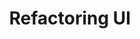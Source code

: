 ---
title: "Refactoring UI"
description: "Nicely package book tentang UX. What works what not works. Saya sangat suka model di mana Adam Wathan dan Steve Schoger memberikan rekomendasi good example and bad example. Tambahan bonus video dan resourcenya sangat berguna untuk digital agency atau software house."
cover: "images/reading/refactoring-ui.png"
publishDate: 2019-01-06
authors: "Adam Wathan & Steve Schoger"
categories: ["design"]
---